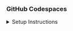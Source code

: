 ### GitHub Codespaces

<details><summary>Setup Instructions</summary>

- head to the official <a href="https://github.com/codespaces">Codespaces</a> website (ensure you have a GitHub account already made)
- Select **New Codespaces** and look for *[USERNAME]/Holy-Unblocker* on your account
- Ensure the branch is set to `master` and the dev container configuration is set to **Holy Unblocker LTS**
- Select **Create Codespace** and allow the container to setup
- Type `npm install` and `npm start` in the terminal
- Click "Make public" on the application popup, then access the deployed website via the ports tab.

</details>
